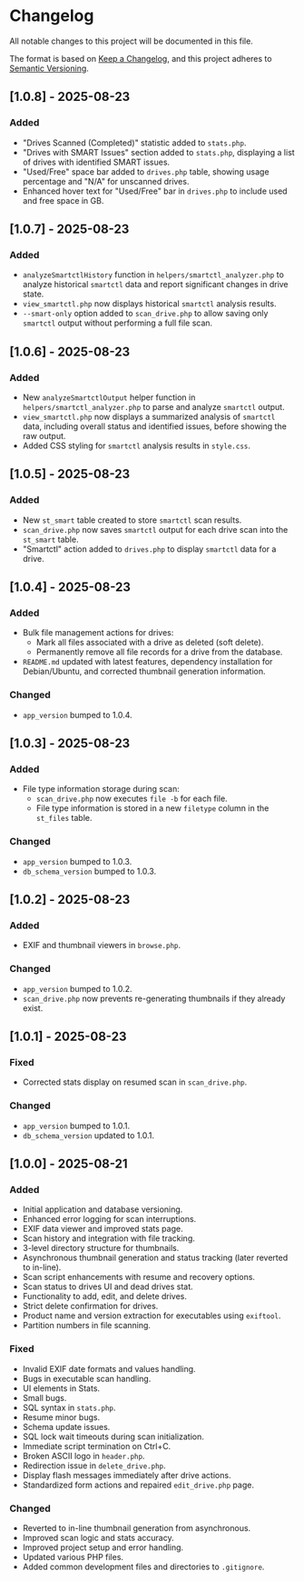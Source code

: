 # Changelog

All notable changes to this project will be documented in this file.

The format is based on [Keep a Changelog](https://keepachangelog.com/en/1.0.0/),
and this project adheres to [Semantic Versioning](https://semver.org/spec/v2.0.0.html).

## [1.0.8] - 2025-08-23

### Added

- "Drives Scanned (Completed)" statistic added to `stats.php`.
- "Drives with SMART Issues" section added to `stats.php`, displaying a list of drives with identified SMART issues.
- "Used/Free" space bar added to `drives.php` table, showing usage percentage and "N/A" for unscanned drives.
- Enhanced hover text for "Used/Free" bar in `drives.php` to include used and free space in GB.

## [1.0.7] - 2025-08-23

### Added

- `analyzeSmartctlHistory` function in `helpers/smartctl_analyzer.php` to analyze historical `smartctl` data and report significant changes in drive state.
- `view_smartctl.php` now displays historical `smartctl` analysis results.
- `--smart-only` option added to `scan_drive.php` to allow saving only `smartctl` output without performing a full file scan.

## [1.0.6] - 2025-08-23

### Added

- New `analyzeSmartctlOutput` helper function in `helpers/smartctl_analyzer.php` to parse and analyze `smartctl` output.
- `view_smartctl.php` now displays a summarized analysis of `smartctl` data, including overall status and identified issues, before showing the raw output.
- Added CSS styling for `smartctl` analysis results in `style.css`.

## [1.0.5] - 2025-08-23

### Added

- New `st_smart` table created to store `smartctl` scan results.
- `scan_drive.php` now saves `smartctl` output for each drive scan into the `st_smart` table.
- "Smartctl" action added to `drives.php` to display `smartctl` data for a drive.

## [1.0.4] - 2025-08-23

### Added

- Bulk file management actions for drives:
    - Mark all files associated with a drive as deleted (soft delete).
    - Permanently remove all file records for a drive from the database.
- `README.md` updated with latest features, dependency installation for Debian/Ubuntu, and corrected thumbnail generation information.

### Changed

- `app_version` bumped to 1.0.4.

## [1.0.3] - 2025-08-23

### Added

- File type information storage during scan:
    - `scan_drive.php` now executes `file -b` for each file.
    - File type information is stored in a new `filetype` column in the `st_files` table.

### Changed

- `app_version` bumped to 1.0.3.
- `db_schema_version` bumped to 1.0.3.

## [1.0.2] - 2025-08-23

### Added

- EXIF and thumbnail viewers in `browse.php`.

### Changed

- `app_version` bumped to 1.0.2.
- `scan_drive.php` now prevents re-generating thumbnails if they already exist.

## [1.0.1] - 2025-08-23

### Fixed

- Corrected stats display on resumed scan in `scan_drive.php`.

### Changed

- `app_version` bumped to 1.0.1.
- `db_schema_version` updated to 1.0.1.

## [1.0.0] - 2025-08-21

### Added

- Initial application and database versioning.
- Enhanced error logging for scan interruptions.
- EXIF data viewer and improved stats page.
- Scan history and integration with file tracking.
- 3-level directory structure for thumbnails.
- Asynchronous thumbnail generation and status tracking (later reverted to in-line).
- Scan script enhancements with resume and recovery options.
- Scan status to drives UI and dead drives stat.
- Functionality to add, edit, and delete drives.
- Strict delete confirmation for drives.
- Product name and version extraction for executables using `exiftool`.
- Partition numbers in file scanning.

### Fixed

- Invalid EXIF date formats and values handling.
- Bugs in executable scan handling.
- UI elements in Stats.
- Small bugs.
- SQL syntax in `stats.php`.
- Resume minor bugs.
- Schema update issues.
- SQL lock wait timeouts during scan initialization.
- Immediate script termination on Ctrl+C.
- Broken ASCII logo in `header.php`.
- Redirection issue in `delete_drive.php`.
- Display flash messages immediately after drive actions.
- Standardized form actions and repaired `edit_drive.php` page.

### Changed

- Reverted to in-line thumbnail generation from asynchronous.
- Improved scan logic and stats accuracy.
- Improved project setup and error handling.
- Updated various PHP files.
- Added common development files and directories to `.gitignore`.

